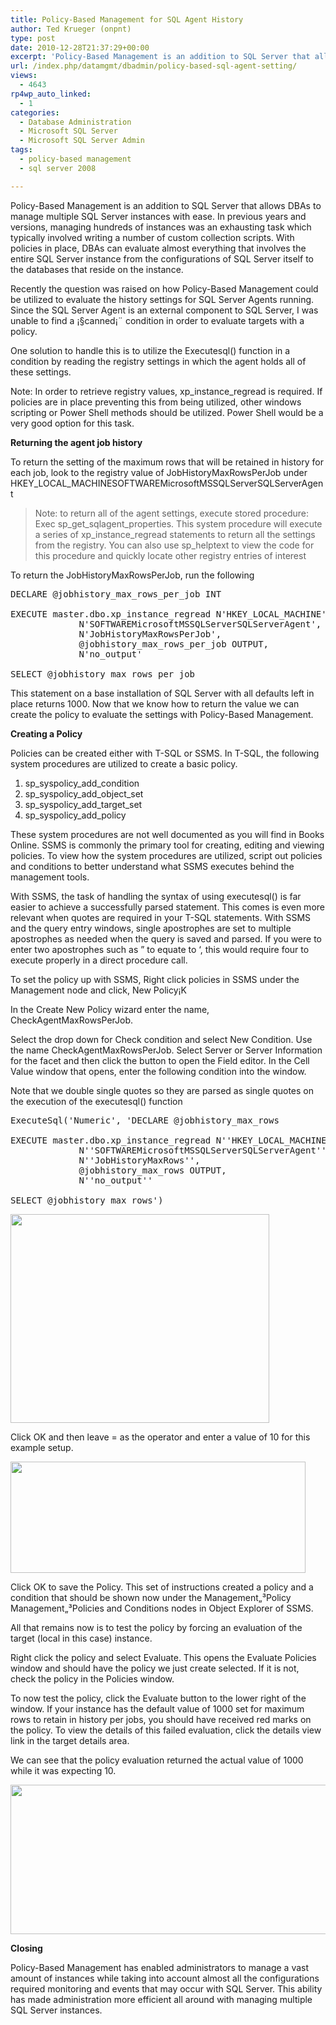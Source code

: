 ```yaml
---
title: Policy-Based Management for SQL Agent History
author: Ted Krueger (onpnt)
type: post
date: 2010-12-28T21:37:29+00:00
excerpt: 'Policy-Based Management is an addition to SQL Server that allows DBAs to manage multiple SQL Server instances with ease.  In previous years and versions, managing hundreds of instances was an exhausting task which typically involved writing a number of custom collection scripts.  With policies in place, DBAs can evaluate almost everything that involves the entire SQL Server instance from the configurations of SQL Server itself to the databases that reside on the instance.'
url: /index.php/datamgmt/dbadmin/policy-based-sql-agent-setting/
views:
  - 4643
rp4wp_auto_linked:
  - 1
categories:
  - Database Administration
  - Microsoft SQL Server
  - Microsoft SQL Server Admin
tags:
  - policy-based management
  - sql server 2008

---
```

Policy-Based Management is an addition to SQL Server that allows DBAs to manage multiple SQL Server instances with ease. In previous years and versions, managing hundreds of instances was an exhausting task which typically involved writing a number of custom collection scripts. With policies in place, DBAs can evaluate almost everything that involves the entire SQL Server instance from the configurations of SQL Server itself to the databases that reside on the instance. 

Recently the question was raised on how Policy-Based Management could be utilized to evaluate the history settings for SQL Server Agents running. Since the SQL Server Agent is an external component to SQL Server, I was unable to find a ¡§canned¡¨ condition in order to evaluate targets with a policy.

One solution to handle this is to utilize the Executesql() function in a condition by reading the registry settings in which the agent holds all of these settings.
  
Note: In order to retrieve registry values, xp\_instance\_regread is required. If policies are in place preventing this from being utilized, other windows scripting or Power Shell methods should be utilized. Power Shell would be a very good option for this task.

**Returning the agent job history**

To return the setting of the maximum rows that will be retained in history for each job, look to the registry value of JobHistoryMaxRowsPerJob under HKEY\_LOCAL\_MACHINESOFTWAREMicrosoftMSSQLServerSQLServerAgent

> Note: to return all of the agent settings, execute stored procedure: Exec sp\_get\_sqlagent\_properties. This system procedure will execute a series of xp\_instance\_regread statements to return all the settings from the registry. You can also use sp\_helptext to view the code for this procedure and quickly locate other registry entries of interest

To return the JobHistoryMaxRowsPerJob, run the following

<pre>DECLARE @jobhistory_max_rows_per_job INT  
  
EXECUTE master.dbo.xp_instance_regread N'HKEY_LOCAL_MACHINE',  
             N'SOFTWAREMicrosoftMSSQLServerSQLServerAgent',  
             N'JobHistoryMaxRowsPerJob',  
             @jobhistory_max_rows_per_job OUTPUT,  
             N'no_output'  
                                         
SELECT @jobhistory_max_rows_per_job</pre></p> 

This statement on a base installation of SQL Server with all defaults left in place returns 1000. Now that we know how to return the value we can create the policy to evaluate the settings with Policy-Based Management.

**Creating a Policy**

Policies can be created either with T-SQL or SSMS. In T-SQL, the following system procedures are utilized to create a basic policy.

  1. sp\_syspolicy\_add_condition 
  2. sp\_syspolicy\_add\_object\_set
  3. sp\_syspolicy\_add\_target\_set
  4. sp\_syspolicy\_add_policy

These system procedures are not well documented as you will find in Books Online. SSMS is commonly the primary tool for creating, editing and viewing policies. To view how the system procedures are utilized, script out policies and conditions to better understand what SSMS executes behind the management tools.

With SSMS, the task of handling the syntax of using executesql() is far easier to achieve a successfully parsed statement. This comes is even more relevant when quotes are required in your T-SQL statements. With SSMS and the query entry windows, single apostrophes are set to multiple apostrophes as needed when the query is saved and parsed. If you were to enter two apostrophes such as &#8221; to equate to &#8216;, this would require four to execute properly in a direct procedure call.

To set the policy up with SSMS, Right click policies in SSMS under the Management node and click, New Policy¡K

In the Create New Policy wizard enter the name, CheckAgentMaxRowsPerJob.

Select the drop down for Check condition and select New Condition. Use the name CheckAgentMaxRowsPerJob. Select Server or Server Information for the facet and then click the button to open the Field editor. In the Cell Value window that opens, enter the following condition into the window.

Note that we double single quotes so they are parsed as single quotes on the execution of the executesql() function

<pre>ExecuteSql('Numeric', 'DECLARE @jobhistory_max_rows         INT  
  
EXECUTE master.dbo.xp_instance_regread N''HKEY_LOCAL_MACHINE'',  
             N''SOFTWAREMicrosoftMSSQLServerSQLServerAgent'',  
             N''JobHistoryMaxRows'',  
             @jobhistory_max_rows OUTPUT,  
             N''no_output''  

SELECT @jobhistory_max_rows')</pre>

<div class="image_block">
  <img src="/wp-content/uploads/blogs/DataMgmt/pbm_1.gif" alt="" title="" width="414" height="334" />
</div>

Click OK and then leave = as the operator and enter a value of 10 for this example setup.

<div class="image_block">
  <img src="/wp-content/uploads/blogs/DataMgmt/pbm_2.gif" alt="" title="" width="472" height="178" />
</div>

Click OK to save the Policy. This set of instructions created a policy and a condition that should be shown now under the Management„³Policy Management„³Policies and Conditions nodes in Object Explorer of SSMS.

All that remains now is to test the policy by forcing an evaluation of the target (local in this case) instance.

Right click the policy and select Evaluate. This opens the Evaluate Policies window and should have the policy we just create selected. If it is not, check the policy in the Policies window.

To now test the policy, click the Evaluate button to the lower right of the window. If your instance has the default value of 1000 set for maximum rows to retain in history per jobs, you should have received red marks on the policy. To view the details of this failed evaluation, click the details view link in the target details area.

We can see that the policy evaluation returned the actual value of 1000 while it was expecting 10.

<div class="image_block">
  <img src="/wp-content/uploads/blogs/DataMgmt/pbm_3.gif" alt="" title="" width="624" height="239" />
</div>

**Closing**

Policy-Based Management has enabled administrators to manage a vast amount of instances while taking into account almost all the configurations required monitoring and events that may occur with SQL Server. This ability has made administration more efficient all around with managing multiple SQL Server instances.